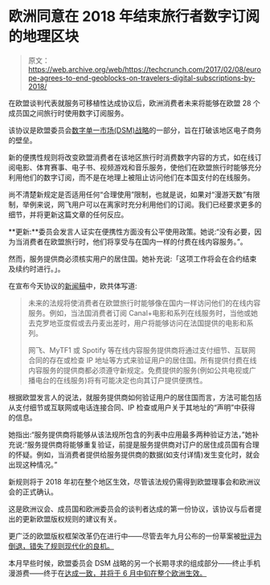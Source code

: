 # 欧洲同意在 2018 年结束旅行者数字订阅的地理区块

> 原文：<https://web.archive.org/web/https://techcrunch.com/2017/02/08/europe-agrees-to-end-geoblocks-on-travelers-digital-subscriptions-by-2018/>

在欧盟谈判代表就服务可移植性达成协议后，欧洲消费者未来将能够在欧盟 28 个成员国之间旅行时使用数字订阅服务。

该协议是欧盟委员会[数字单一市场(DSM)战略](https://web.archive.org/web/20230406132246/https://ec.europa.eu/digital-single-market/en/digital-single-market)的一部分，旨在打破该地区电子商务的壁垒。

新的便携性规则将改变欧盟消费者在该地区旅行时消费数字内容的方式，如在线订阅电影、体育赛事、电子书、视频游戏和音乐服务，使他们在欧盟旅行时能够充分利用他们的数字订阅，而不是在地理上被阻止访问他们在本国支付的在线服务。

尚不清楚新规定是否适用任何“合理使用”限制，也就是说，如果对“漫游天数”有限制，举例来说，网飞用户可以在离家时充分利用他们的订阅。我们已经要求更多的细节，并将更新这篇文章的任何反应。

**更新:**委员会发言人证实在便携性方面没有公平使用政策。她说:“没有必要，因为当消费者在欧盟旅行时，他们将享受与在国内一样的付费在线内容服务。”。

然而，服务提供商必须核实用户的居住国。她补充说:「这项工作将会在合约结束及续约时进行。」。

在宣布今天协议的[新闻稿](https://web.archive.org/web/20230406132246/http://europa.eu/rapid/press-release_IP-17-225_en.htm)中，欧共体写道:

> 未来的法规将使消费者在欧盟旅行时能够像在国内一样访问他们的在线内容服务。例如，当法国消费者订阅 Canal+电影和系列在线服务时，当他或她去克罗地亚度假或去丹麦出差时，用户将能够访问在法国提供的电影和系列。
> 
> 网飞、MyTF1 或 Spotify 等在线内容服务提供商将通过支付细节、互联网合同的存在或检查 IP 地址等方式来验证用户的居住国。所有提供付费在线内容服务的提供商都必须遵守新规定。免费提供的服务(例如公共电视或广播电台的在线服务)将有可能决定也向其订户提供便携性。

根据欧盟发言人的说法，就服务提供商如何验证用户的居住国而言，方法可能包括从支付细节或互联网或电话连接合同、IP 检查或用户关于其地址的“声明”中获得的信息。

她指出:“服务提供商将能够从该法规所包含的列表中应用最多两种验证方法，”她补充说:“服务提供商将能够重复验证，前提是服务提供商对订户的居住成员国有合理的怀疑。例如，当消费者提供给服务提供商的数据(如支付详情)发生变化时，就会出现这种情况。”

新规则将于 2018 年初在整个地区生效，尽管该法规仍需得到欧盟理事会和欧洲议会的正式确认。

这是欧洲议会、成员国和欧洲委员会的谈判者达成的第一份协议，该协议与后者提出的更新欧盟版权规则的建议有关。

更广泛的欧盟版权框架改革仍在进行中——尽管去年九月公布的一份草案被[批评为倒退，错失了规则现代化的良机。](https://web.archive.org/web/20230406132246/https://techcrunch.com/2016/09/14/eu-digital-copyright-reform-proposals-slammed-as-regressive/)

本月早些时候，欧盟委员会 DSM 战略的另一个长期寻求的组成部分——终止手机漫游费——终于在[达成一致，并将于 6 月中旬在整个欧洲生效。](https://web.archive.org/web/20230406132246/https://techcrunch.com/2017/02/01/eu-ready-to-hang-up-on-mobile-roaming-fees-by-mid-june/)